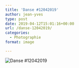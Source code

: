 ```yaml
---
title: 'Danse #12042019'
author: jean-yves
type: post
date: 2019-04-12T15:01:16+00:00
url: /danse-12042019/
categories:
  - Photographie
format: image

---
```

![Danse #12042019](./dsc2003.jpg)